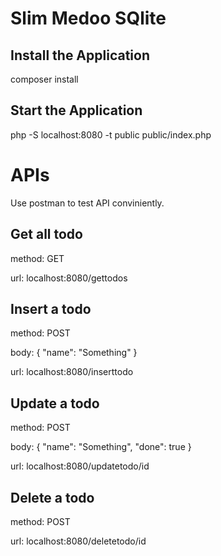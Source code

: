 # Slim Medoo SQlite

## Install the Application
composer install

## Start the Application
php -S localhost:8080 -t public public/index.php

# APIs
Use postman to test API conviniently.
## Get all todo
method: GET

url: localhost:8080/gettodos

## Insert a todo
method: POST

body: {
	"name": "Something"
}

url: localhost:8080/inserttodo

## Update a todo
method: POST

body: {
	"name": "Something",
	"done": true
}

url: localhost:8080/updatetodo/id

## Delete a todo
method: POST

url: localhost:8080/deletetodo/id